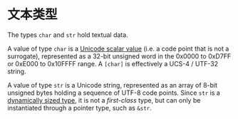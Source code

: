 # 文本类型

The types `char` and `str` hold textual data.

A value of type `char` is a [Unicode scalar value] (i.e. a code point that
is not a surrogate), represented as a 32-bit unsigned word in the 0x0000 to
0xD7FF or 0xE000 to 0x10FFFF range. A `[char]` is effectively a UCS-4 / UTF-32
string.

A value of type `str` is a Unicode string, represented as an array of 8-bit
unsigned bytes holding a sequence of UTF-8 code points. Since `str` is a
[dynamically sized type], it is not a _first-class_ type, but can only be
instantiated through a pointer type, such as `&str`.

[Unicode scalar value]: http://www.unicode.org/glossary/#unicode_scalar_value
[dynamically sized type]: dynamically-sized-types.html
